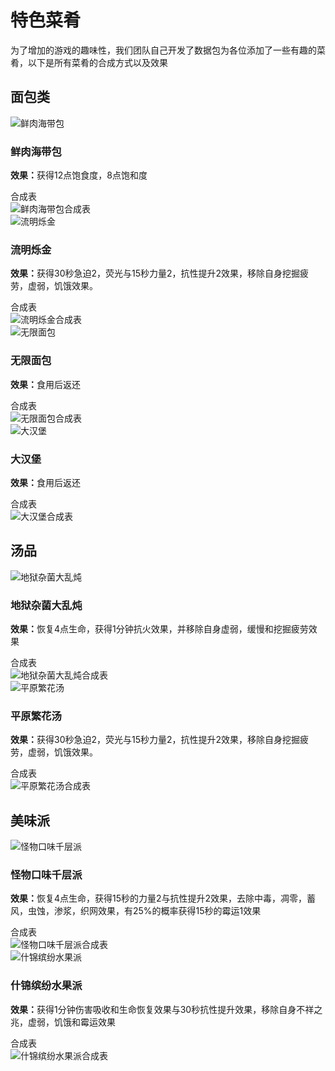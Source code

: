  # 特色菜肴
为了增加的游戏的趣味性，我们团队自己开发了数据包为各位添加了一些有趣的菜肴，以下是所有菜肴的合成方式以及效果

## 面包类

<div class="food-cards">
  <div class="food-card">
    <div class="food-info">
      <div class="food-title">
        <img class="food-icon" src="/foods/kelp_bundle.png" alt="鲜肉海带包" />
        <h3>鲜肉海带包</h3>
      </div>
      <div class="food-content">
        <div class="food-effects">
          <p><strong>效果：</strong>获得12点饱食度，8点饱和度</p>
        </div>
      </div>
      <div class="food-crafting">
        <div class="food-crafting-title">合成表</div>
        <img src="/foods/crafting/kelp_bundle_recipe.png" alt="鲜肉海带包合成表" />
      </div>
    </div>
  </div>

  <div class="food-card">
    <div class="food-info">
      <div class="food-title">
        <img class="food-icon" src="/foods/glittering_bun.png" alt="流明烁金" />
        <h3>流明烁金</h3>
      </div>
      <div class="food-content">
        <div class="food-effects">
          <p><strong>效果：</strong>获得30秒急迫2，荧光与15秒力量2，抗性提升2效果，移除自身挖掘疲劳，虚弱，饥饿效果。</p>
        </div>
      </div>
      <div class="food-crafting">
        <div class="food-crafting-title">合成表</div>
        <img src="/foods/crafting/glittering_bun_recipe.png" alt="流明烁金合成表" />
      </div>
    </div>
  </div>
  
  <div class="food-card">
    <div class="food-info">
      <div class="food-title">
        <img class="food-icon" src="/foods/infinite_bread.png" alt="无限面包" />
        <h3>无限面包</h3>
      </div>
      <div class="food-content">
        <div class="food-effects">
          <p><strong>效果：</strong>食用后返还</p>
        </div>
      </div>
      <div class="food-crafting">
        <div class="food-crafting-title">合成表</div>
        <img src="/foods/crafting/glittering_bun_recipe.png" alt="无限面包合成表" />
      </div>
    </div>
  </div>
  
  <div class="food-card">
    <div class="food-info">
      <div class="food-title">
        <img class="food-icon" src="/foods/hamburger.png" alt="大汉堡" />
        <h3>大汉堡</h3>
      </div>
      <div class="food-content">
        <div class="food-effects">
          <p><strong>效果：</strong>食用后返还</p>
        </div>
      </div>
      <div class="food-crafting">
        <div class="food-crafting-title">合成表</div>
        <img src="/foods/crafting/hamburger_recipe.png" alt="大汉堡合成表" />
      </div>
    </div>
  </div>
</div>

## 汤品

<div class="food-cards">
  <div class="food-card">
    <div class="food-info">
      <div class="food-title">
        <img class="food-icon" src="/foods/netherwart_stew.png" alt="地狱杂菌大乱炖" />
        <h3>地狱杂菌大乱炖</h3>
      </div>
      <div class="food-content">
        <div class="food-effects">
          <p><strong>效果：</strong>恢复4点生命，获得1分钟抗火效果，并移除自身虚弱，缓慢和挖掘疲劳效果</p>
        </div>
      </div>
      <div class="food-crafting">
        <div class="food-crafting-title">合成表</div>
        <img src="/foods/crafting/netherwart_stew_recipe.png" alt="地狱杂菌大乱炖合成表" />
      </div>
    </div>
  </div>

  <div class="food-card">
    <div class="food-info">
      <div class="food-title">
        <img class="food-icon" src="/foods/flower_stew.png" alt="平原繁花汤" />
        <h3>平原繁花汤</h3>
      </div>
      <div class="food-content">
        <div class="food-effects">
          <p><strong>效果：</strong>获得30秒急迫2，荧光与15秒力量2，抗性提升2效果，移除自身挖掘疲劳，虚弱，饥饿效果。</p>
        </div>
      </div>
      <div class="food-crafting">
        <div class="food-crafting-title">合成表</div>
        <img src="/foods/crafting/flower_stew_recipe.png" alt="平原繁花汤合成表" />
      </div>
    </div>
  </div>
</div>

## 美味派
<div class="food-cards">
  <div class="food-card">
    <div class="food-info">
      <div class="food-title">
        <img class="food-icon" src="/foods/monster_pie.png" alt="怪物口味千层派" />
        <h3>怪物口味千层派</h3>
      </div>
      <div class="food-content">
        <div class="food-effects">
          <p><strong>效果：</strong>恢复4点生命，获得15秒的力量2与抗性提升2效果，去除中毒，凋零，蓄风，虫蚀，渗浆，织网效果，有25%的概率获得15秒的霉运1效果</p>
        </div>
      </div>
      <div class="food-crafting">
        <div class="food-crafting-title">合成表</div>
        <img src="/foods/crafting/monster_pie_recipe.png" alt="怪物口味千层派合成表" />
      </div>
    </div>
  </div>

  <div class="food-card">
    <div class="food-info">
      <div class="food-title">
        <img class="food-icon" src="/foods/colourful_fruit_pie.png" alt="什锦缤纷水果派" />
        <h3>什锦缤纷水果派</h3>
      </div>
      <div class="food-content">
        <div class="food-effects">
          <p><strong>效果：</strong>获得1分钟伤害吸收和生命恢复效果与30秒抗性提升效果，移除自身不祥之兆，虚弱，饥饿和霉运效果</p>
        </div>
      </div>
      <div class="food-crafting">
        <div class="food-crafting-title">合成表</div>
        <img src="/foods/crafting/colourful_fruit_pie_recipe.png" alt="什锦缤纷水果派合成表" />
      </div>
    </div>
  </div>
</div>